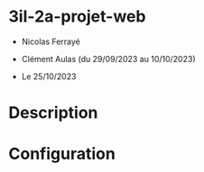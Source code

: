# 3il-2a-projet-web

- Nicolas Ferrayé
- Clément Aulas (du 29/09/2023 au 10/10/2023)

- Le 25/10/2023

# Description

# Configuration

